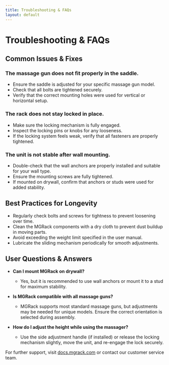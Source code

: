 ```yaml
---
title: Troubleshooting & FAQs
layout: default
---
```


# Troubleshooting & FAQs

## Common Issues & Fixes
### The massage gun does not fit properly in the saddle.
- Ensure the saddle is adjusted for your specific massage gun model.
- Check that all bolts are tightened securely.
- Verify that the correct mounting holes were used for vertical or horizontal setup.

### The rack does not stay locked in place.
- Make sure the locking mechanism is fully engaged.
- Inspect the locking pins or knobs for any looseness.
- If the locking system feels weak, verify that all fasteners are properly tightened.

### The unit is not stable after wall mounting.
- Double-check that the wall anchors are properly installed and suitable for your wall type.
- Ensure the mounting screws are fully tightened.
- If mounted on drywall, confirm that anchors or studs were used for added stability.

## Best Practices for Longevity
- Regularly check bolts and screws for tightness to prevent loosening over time.
- Clean the MGRack components with a dry cloth to prevent dust buildup in moving parts.
- Avoid exceeding the weight limit specified in the user manual.
- Lubricate the sliding mechanism periodically for smooth adjustments.

## User Questions & Answers
- **Can I mount MGRack on drywall?**
  - Yes, but it is recommended to use wall anchors or mount it to a stud for maximum stability.

- **Is MGRack compatible with all massage guns?**
  - MGRack supports most standard massage guns, but adjustments may be needed for unique models. Ensure the correct orientation is selected during assembly.

- **How do I adjust the height while using the massager?**
  - Use the side adjustment handle (if installed) or release the locking mechanism slightly, move the unit, and re-engage the lock securely.

For further support, visit [docs.mgrack.com](home.md) or contact our customer service team.